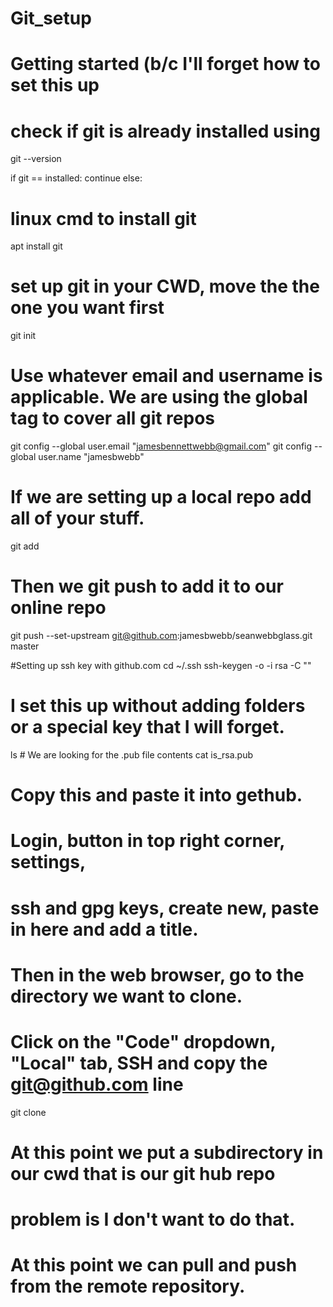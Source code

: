 # Git_setup
# Getting started (b/c I'll forget how to set this up
# check if git is already installed using
git --version

if git == installed:
  continue
else:
  # linux cmd to install git
  apt install git

# set up git in your CWD, move the the one you want first
git init

# Use whatever email and username is applicable. We are using the global tag to cover all git repos
git config --global user.email "jamesbennettwebb@gmail.com"
git config --global user.name "jamesbwebb"

# If we are setting up a local repo add all of your stuff.
git add <file or folder>
# Then we git push to add it to our online repo
git push --set-upstream git@github.com:jamesbwebb/seanwebbglass.git master

#Setting up ssh key with github.com
  cd ~/.ssh
  ssh-keygen -o -i rsa -C "<Your email here>"
  # I set this up without adding folders or a special key that I will forget.

  ls # We are looking for the .pub file contents
  cat is_rsa.pub

  # Copy this and paste it into gethub.
  # Login, button in top right corner, settings,
  # ssh and gpg keys, create new, paste in here and add a title.



# Then in the web browser, go to the directory we want to clone.
# Click on the "Code" dropdown, "Local" tab, SSH and copy the git@github.com line
git clone <paste the above line here>

# At this point we put a subdirectory in our cwd that is our git hub repo
# problem is I don't want to do that.

# At this point we can pull and push from the remote repository.
